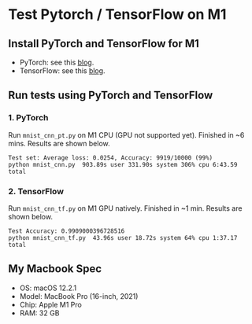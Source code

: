 # Test Pytorch / TensorFlow on M1

## Install PyTorch and TensorFlow for M1
- PyTorch: see this [blog](https://towardsdatascience.com/yes-you-can-run-pytorch-natively-on-m1-macbooks-and-heres-how-35d2eaa07a83).
- TensorFlow: see this [blog](https://makeoptim.com/en/deep-learning/tensorflow-metal).

## Run tests using PyTorch and TensorFlow
### 1. PyTorch
Run `mnist_cnn_pt.py` on M1 CPU (GPU not supported yet). Finished in ~6 mins. Results are shown below.
```
Test set: Average loss: 0.0254, Accuracy: 9919/10000 (99%)
python mnist_cnn.py  903.89s user 331.90s system 306% cpu 6:43.59 total
```

### 2. TensorFlow
Run `mnist_cnn_tf.py` on M1 GPU natively. Finished in ~1 min. Results are shown below.
```
Test Accuracy: 0.9909000396728516
python mnist_cnn_tf.py  43.96s user 18.72s system 64% cpu 1:37.17 total
```

## My Macbook Spec
- OS: macOS 12.2.1
- Model: MacBook Pro (16-inch, 2021)
- Chip: Apple M1 Pro
- RAM: 32 GB
